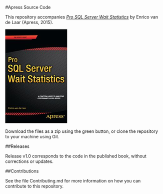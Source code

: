 #Apress Source Code

This repository accompanies [*Pro SQL Server Wait Statistics*](http://www.apress.com/9781484211403) by Enrico van de Laar (Apress, 2015).

![Cover image](9781484211403.jpg)

Download the files as a zip using the green button, or clone the repository to your machine using Git.

##Releases

Release v1.0 corresponds to the code in the published book, without corrections or updates.

##Contributions

See the file Contributing.md for more information on how you can contribute to this repository.
